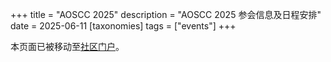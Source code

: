 +++
title = "AOSCC 2025"
description = "AOSCC 2025 参会信息及日程安排"
date = 2025-06-11
[taxonomies]
tags = ["events"]
+++

本页面已被移动至[社区门户](https://aosc.io/aoscc/2025)。